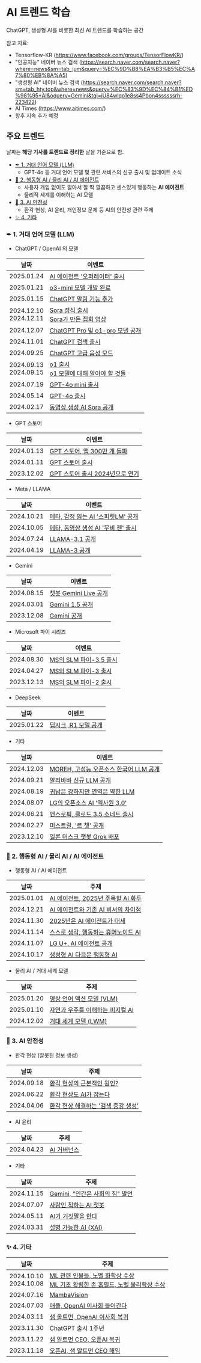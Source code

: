 # AI 트렌드 학습

ChatGPT, 생성형 AI를 비롯한 최신 AI 트렌드를 학습하는 공간

참고 자료:
* Tensorflow-KR (https://www.facebook.com/groups/TensorFlowKR/)
* "인공지능" 네이버 뉴스 검색 (https://search.naver.com/search.naver?where=news&sm=tab_jum&query=%EC%9D%B8%EA%B3%B5%EC%A7%80%EB%8A%A5)
* "생성형 AI" 네이버 뉴스 검색 (https://search.naver.com/search.naver?sm=tab_hty.top&where=news&query=%EC%83%9D%EC%84%B1%ED%98%95+AI&oquery=Gemini&tqi=iU84wlqo1e8ss4Pbon4ssssssrh-223422)
* AI Times (https://www.aitimes.com/)
* 향후 지속 추가 예정

## 주요 트렌드
날짜는 **해당 기사를 트렌드로 정리한** 날을 기준으로 함.

* [✒ 1. 거대 언어 모델 (LLM)](https://github.com/WannaBeSuperteur/AI-study/tree/main/AI%20Trend#-1-%EA%B1%B0%EB%8C%80-%EC%96%B8%EC%96%B4-%EB%AA%A8%EB%8D%B8-llm)
  * GPT-4o 등 거대 언어 모델 및 관련 서비스의 신규 출시 및 업데이트 소식
* [🤖 2. 행동형 AI / 물리 AI / AI 에이전트](https://github.com/WannaBeSuperteur/AI-study/tree/main/AI%20Trend#-2-%ED%96%89%EB%8F%99%ED%98%95-ai--%EB%AC%BC%EB%A6%AC-ai--ai-%EC%97%90%EC%9D%B4%EC%A0%84%ED%8A%B8)
  * 사용자 개입 없이도 알아서 잘 딱 깔끔하고 센스있게 행동하는 **AI 에이전트**
  * 물리적 세계를 이해하는 AI 모델
* [🚨 3. AI 안전성](https://github.com/WannaBeSuperteur/AI-study/tree/main/AI%20Trend#-3-ai-%EC%95%88%EC%A0%84%EC%84%B1)
  * 환각 현상, AI 윤리, 개인정보 문제 등 AI의 안전성 관련 주제
* [✨ 4. 기타](https://github.com/WannaBeSuperteur/AI-study/tree/main/AI%20Trend#-4-%EA%B8%B0%ED%83%80)

### ✒ 1. 거대 언어 모델 (LLM)

* ChatGPT / OpenAI 의 모델

|날짜|이벤트|
|---|---|
|2025.01.24|[AI 에이전트 '오퍼레이터' 출시](https://github.com/WannaBeSuperteur/AI-study/blob/main/AI%20Trend/AI_Trend_Jan_2025.md#20250124-%EA%B8%88)|
|2025.01.21|[o3-mini 모델 개발 완료](https://github.com/WannaBeSuperteur/AI-study/blob/main/AI%20Trend/AI_Trend_Jan_2025.md#20250121-%ED%99%94)|
|2025.01.15|[ChatGPT 알림 기능 추가](https://github.com/WannaBeSuperteur/AI-study/blob/main/AI%20Trend/AI_Trend_Jan_2025.md#20250115-%EC%88%98)|
|2024.12.10<br>2024.12.11|[Sora 정식 출시](https://github.com/WannaBeSuperteur/AI-study/blob/main/AI%20Trend/AI_Trend_Dec_2024.md#20241210-%ED%99%94)<br>[Sora가 만든 집회 영상](https://github.com/WannaBeSuperteur/AI-study/blob/main/AI%20Trend/AI_Trend_Dec_2024.md#20241211-%EC%88%98)|
|2024.12.07|[ChatGPT Pro 및 o1-pro 모델 공개](https://github.com/WannaBeSuperteur/AI-study/blob/main/AI%20Trend/AI_Trend_Dec_2024.md#20241207-%ED%86%A0)|
|2024.11.01|[ChatGPT 검색 출시](https://github.com/WannaBeSuperteur/AI-study/blob/main/AI%20Trend/AI_Trend_Nov_2024.md#20241101-%EA%B8%88)|
|2024.09.25|[ChatGPT 고급 음성 모드](https://github.com/WannaBeSuperteur/AI-study/blob/main/AI%20Trend/AI_TREND_Sep_2024.md#20240925-%EC%88%98)|
|2024.09.13<br>2024.09.15|[o1 출시](https://github.com/WannaBeSuperteur/AI-study/blob/main/AI%20Trend/AI_TREND_Sep_2024.md#20240913-%EA%B8%88)<br>[o1 모델에 대해 알아야 할 것들](https://github.com/WannaBeSuperteur/AI-study/blob/main/AI%20Trend/AI_TREND_Sep_2024.md#20240915-%EC%9D%BC)|
|2024.07.19|[GPT-4o mini 출시](https://github.com/WannaBeSuperteur/AI-study/blob/main/AI%20Trend/AI_TREND_Jul_2024.md#20240719-%EA%B8%88)|
|2024.05.14|[GPT-4o 출시](https://github.com/WannaBeSuperteur/AI-study/blob/main/AI%20Trend/AI_Trend_May_2024.md#20240514-%ED%99%94)|
|2024.02.17|[동영상 생성 AI Sora 공개](https://github.com/WannaBeSuperteur/AI-study/blob/main/AI%20Trend/AI_TREND_Feb_2024.md#20240217-%ED%86%A0)|

* GPT 스토어

|날짜|이벤트|
|---|---|
|2024.01.13|[GPT 스토어, 앱 300만 개 돌파](https://github.com/WannaBeSuperteur/AI-study/blob/main/AI%20Trend/AI_TREND_Jan_2024.md#20240113-%ED%86%A0)|
|2024.01.11|[GPT 스토어 출시](https://github.com/WannaBeSuperteur/AI-study/blob/main/AI%20Trend/AI_TREND_Jan_2024.md#20240111-%EB%AA%A9)|
|2023.12.02|[GPT 스토어 출시 2024년으로 연기](https://github.com/WannaBeSuperteur/AI-study/blob/main/AI%20Trend/AI_TREND_Dec_2023.md#20231202-%ED%86%A0)|

* Meta / LLAMA

|날짜|이벤트|
|---|---|
|2024.10.21|[메타, 감정 읽는 AI '스피릿LM' 공개](https://github.com/WannaBeSuperteur/AI-study/blob/main/AI%20Trend/AI_Trend_Oct_2024.md#20241021-%EC%9B%94)|
|2024.10.05|[메타, 동영상 생성 AI '무비 젠' 출시](https://github.com/WannaBeSuperteur/AI-study/blob/main/AI%20Trend/AI_Trend_Oct_2024.md#20241005-%ED%86%A0)|
|2024.07.24|[LLAMA-3.1 공개](https://github.com/WannaBeSuperteur/AI-study/blob/main/AI%20Trend/AI_TREND_Jul_2024.md#20240724-%EC%88%98)|
|2024.04.19|[LLAMA-3 공개](https://github.com/WannaBeSuperteur/AI-study/blob/main/AI%20Trend/AI_TREND_Apr_2024.md#20240419-%EA%B8%88)|

* Gemini

|날짜|이벤트|
|---|---|
|2024.08.15|[챗봇 Gemini Live 공개](https://github.com/WannaBeSuperteur/AI-study/blob/main/AI%20Trend/AI_Trend_Aug_2024.md#20240815-%EB%AA%A9)|
|2024.03.01|[Gemini 1.5 공개](https://github.com/WannaBeSuperteur/AI-study/blob/main/AI%20Trend/AI_TREND_Mar_2024.md#20240301-%EA%B8%88)|
|2023.12.08|[Gemini 공개](https://github.com/WannaBeSuperteur/AI-study/blob/main/AI%20Trend/AI_TREND_Dec_2023.md#20231208-%EA%B8%88)|

* Microsoft 파이 시리즈

|날짜|이벤트|
|---|---|
|2024.08.30|[MS의 SLM 파이-3.5 출시](https://github.com/WannaBeSuperteur/AI-study/blob/main/AI%20Trend/AI_Trend_Aug_2024.md#20240830-%EA%B8%88)|
|2024.04.27|[MS의 SLM 파이-3 출시](https://github.com/WannaBeSuperteur/AI-study/blob/main/AI%20Trend/AI_TREND_Apr_2024.md#20240427-%ED%86%A0)|
|2023.12.13|[MS의 SLM 파이-2 출시](https://github.com/WannaBeSuperteur/AI-study/blob/main/AI%20Trend/AI_TREND_Dec_2023.md#20231213-%EC%88%98)|

* DeepSeek

|날짜|이벤트|
|---|---|
|2025.01.22|[딥시크, R1 모델 공개](https://github.com/WannaBeSuperteur/AI-study/blob/main/AI%20Trend/AI_Trend_Jan_2025.md#20250122-%EC%88%98)|

* 기타

|날짜|이벤트|
|---|---|
|2024.12.03|[MOREH, 고성능 오픈소스 한국어 LLM 공개](https://github.com/WannaBeSuperteur/AI-study/blob/main/AI%20Trend/AI_Trend_Dec_2024.md#20241203-%ED%99%94)|
|2024.09.21|[알리바바 신규 LLM 공개](https://github.com/WannaBeSuperteur/AI-study/blob/main/AI%20Trend/AI_TREND_Sep_2024.md#20240921-%ED%86%A0)|
|2024.08.19|[귀납은 강하지만 연역은 약한 LLM](https://github.com/WannaBeSuperteur/AI-study/blob/main/AI%20Trend/AI_Trend_Aug_2024.md#20240819-%EC%9B%94)|
|2024.08.07|[LG의 오픈소스 AI '엑사원 3.0'](https://github.com/WannaBeSuperteur/AI-study/blob/main/AI%20Trend/AI_Trend_Aug_2024.md#20240807-%EC%88%98)|
|2024.06.21|[앤스로픽, 클로드 3.5 소네트 출시](https://github.com/WannaBeSuperteur/AI-study/blob/main/AI%20Trend/AI_TREND_Jun_2024.md#20240621-%EA%B8%88)|
|2024.02.27|[미스트랄, '르 챗' 공개](https://github.com/WannaBeSuperteur/AI-study/blob/main/AI%20Trend/AI_TREND_Feb_2024.md#20240227-%ED%99%94)|
|2023.12.10|[일론 머스크 챗봇 Grok 배포](https://github.com/WannaBeSuperteur/AI-study/blob/main/AI%20Trend/AI_TREND_Dec_2023.md#20231210-%EC%9D%BC)|

### 🤖 2. 행동형 AI / 물리 AI / AI 에이전트

* 행동형 AI / AI 에이전트

|날짜|주제|
|---|---|
|2025.01.01|[AI 에이전트, 2025년 주목할 AI 화두](https://github.com/WannaBeSuperteur/AI-study/blob/main/AI%20Trend/AI_Trend_Jan_2025.md#20250101-%EC%88%98)|
|2024.12.21|[AI 에이전트와 기존 AI 비서의 차이점](https://github.com/WannaBeSuperteur/AI-study/blob/main/AI%20Trend/AI_Trend_Dec_2024.md#20241221-%ED%86%A0)|
|2024.11.30|[2025년은 AI 에이전트가 대세](https://github.com/WannaBeSuperteur/AI-study/blob/main/AI%20Trend/AI_Trend_Nov_2024.md#20241130-%ED%86%A0-chatgpt-2%EC%A3%BC%EB%85%84)|
|2024.11.14|[스스로 생각, 행동하는 휴머노이드 AI](https://github.com/WannaBeSuperteur/AI-study/blob/main/AI%20Trend/AI_Trend_Nov_2024.md#20241114-%EB%AA%A9--ai-study-repo-1%EC%A3%BC%EB%85%84-)|
|2024.11.07|[LG U+, AI 에이전트 공개](https://github.com/WannaBeSuperteur/AI-study/blob/main/AI%20Trend/AI_Trend_Nov_2024.md#20241107-%EB%AA%A9)|
|2024.10.17|[생성형 AI 다음은 행동형 AI](https://github.com/WannaBeSuperteur/AI-study/blob/main/AI%20Trend/AI_Trend_Oct_2024.md#20241017-%EB%AA%A9)|

* 물리 AI / 거대 세계 모델

|날짜|주제|
|---|---|
|2025.01.20|[영상 언어 액션 모델 (VLM)](https://github.com/WannaBeSuperteur/AI-study/blob/main/AI%20Trend/AI_Trend_Jan_2025.md#20250120-%EC%9B%94)|
|2025.01.10|[자연과 우주를 이해하는 피지컬 AI](https://github.com/WannaBeSuperteur/AI-study/blob/main/AI%20Trend/AI_Trend_Jan_2025.md#20250110-%EA%B8%88)|
|2024.12.02|[거대 세계 모델 (LWM)](https://github.com/WannaBeSuperteur/AI-study/blob/main/AI%20Trend/AI_Trend_Dec_2024.md#20241202-%EC%9B%94)|

### 🚨 3. AI 안전성

* 환각 현상 (잘못된 정보 생성)

|날짜|주제|
|---|---|
|2024.09.18|[환각 현상의 근본적인 원인?](https://github.com/WannaBeSuperteur/AI-study/blob/main/AI%20Trend/AI_TREND_Sep_2024.md#20240918-%EC%88%98)|
|2024.06.22|[환각 현상도 AI가 잡는다](https://github.com/WannaBeSuperteur/AI-study/blob/main/AI%20Trend/AI_TREND_Jun_2024.md#20240622-%ED%86%A0)|
|2024.04.06|[환각 현상 해결하는 '검색 증강 생성'](https://github.com/WannaBeSuperteur/AI-study/blob/main/AI%20Trend/AI_TREND_Apr_2024.md#20240406-%ED%86%A0)|

* AI 윤리

|날짜|주제|
|---|---|
|2024.04.23|[AI 거버넌스](https://github.com/WannaBeSuperteur/AI-study/blob/main/AI%20Trend/AI_TREND_Apr_2024.md#20240423-%ED%99%94)|

* 기타

|날짜|주제|
|---|---|
|2024.11.15|[Gemini, "인간은 사회의 짐" 발언](https://github.com/WannaBeSuperteur/AI-study/blob/main/AI%20Trend/AI_Trend_Nov_2024.md#20241115-%EA%B8%88)|
|2024.07.07|[사람인 척하는 AI 챗봇](https://github.com/WannaBeSuperteur/AI-study/blob/main/AI%20Trend/AI_TREND_Jul_2024.md#20240707-%EC%9D%BC)|
|2024.05.11|[AI가 거짓말을 한다](https://github.com/WannaBeSuperteur/AI-study/blob/main/AI%20Trend/AI_Trend_May_2024.md#20240511-%ED%86%A0)|
|2024.03.31|[설명 가능한 AI (XAI)](https://github.com/WannaBeSuperteur/AI-study/blob/main/AI%20Trend/AI_TREND_Mar_2024.md#20240331-%EC%9D%BC)|

### ✨ 4. 기타

|날짜|주제|
|---|---|
|2024.10.10<br>2024.10.08|[ML 관련 인물들, 노벨 화학상 수상](https://github.com/WannaBeSuperteur/AI-study/blob/main/AI%20Trend/AI_Trend_Oct_2024.md#20241010-%EB%AA%A9)<br>[ML 기초 확립한 존 홉필드, 노벨 물리학상 수상](https://github.com/WannaBeSuperteur/AI-study/blob/main/AI%20Trend/AI_Trend_Oct_2024.md#20241008-%ED%99%94)|
|2024.07.16|[MambaVision](https://github.com/WannaBeSuperteur/AI-study/blob/main/AI%20Trend/AI_TREND_Jul_2024.md#20240716-%ED%99%94)|
|2024.07.03|[애플, OpenAI 이사회 들어간다](https://github.com/WannaBeSuperteur/AI-study/blob/main/AI%20Trend/AI_TREND_Jul_2024.md#20240703-%EC%88%98)|
|2024.03.11|[샘 올트먼, OpenAI 이사회 복귀](https://github.com/WannaBeSuperteur/AI-study/blob/main/AI%20Trend/AI_TREND_Mar_2024.md#20240311-%EC%9B%94)|
|2023.11.30|ChatGPT 출시 1주년|
|2023.11.22|[샘 알트먼 CEO, 오픈AI 복귀](https://github.com/WannaBeSuperteur/AI-study/blob/main/AI%20Trend/AI_TREND_Nov_2023.md#20231122-%EC%88%98)|
|2023.11.18|[오픈AI, 샘 알트먼 CEO 해임](https://github.com/WannaBeSuperteur/AI-study/blob/main/AI%20Trend/AI_TREND_Nov_2023.md#20231118-%ED%86%A0)|
